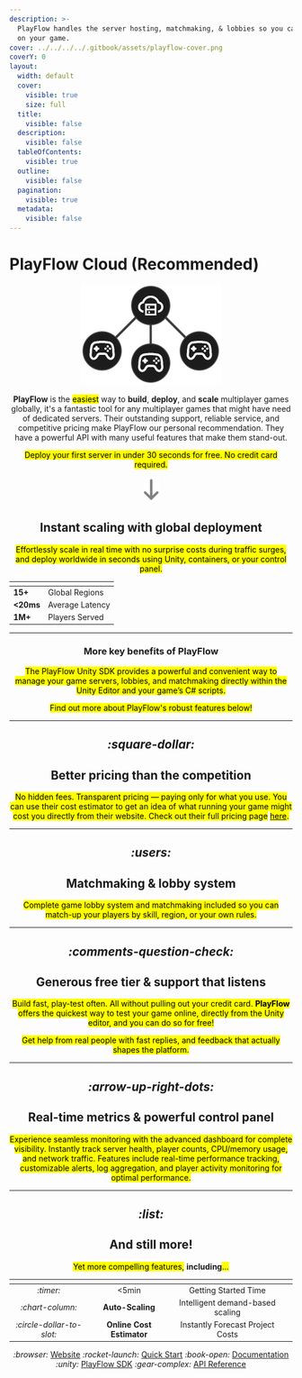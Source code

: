 ```yaml
---
description: >-
  PlayFlow handles the server hosting, matchmaking, & lobbies so you can focus
  on your game.
cover: ../../../../.gitbook/assets/playflow-cover.png
coverY: 0
layout:
  width: default
  cover:
    visible: true
    size: full
  title:
    visible: false
  description:
    visible: false
  tableOfContents:
    visible: true
  outline:
    visible: false
  pagination:
    visible: true
  metadata:
    visible: false
---
```


# PlayFlow Cloud (Recommended)

<div align="center" data-full-width="false"><figure><img src="../../../../.gitbook/assets/animated-server-signals.webp" alt="" width="250"><figcaption></figcaption></figure></div>

<p align="center"><strong>PlayFlow</strong> is the <mark style="color:$primary;">easiest</mark> way to <strong>build</strong>, <strong>deploy</strong>, and <strong>scale</strong> multiplayer games globally, it's a fantastic tool for any multiplayer games that might have need of dedicated servers. Their outstanding support, reliable service, and competitive pricing make PlayFlow our personal recommendation. They have a powerful API with many useful features that make them stand-out. </p>

<p align="center"><mark style="color:$info;">Deploy your first server in under 30 seconds for free. No credit card required.</mark></p>

<div align="center" data-full-width="false"><figure><img src="../../../../.gitbook/assets/animated-down-arrow.webp" alt=""><figcaption></figcaption></figure></div>

<h2 align="center"><strong>Instant scaling with global deployment</strong></h2>

<p align="center"><mark style="color:$info;">Effortlessly scale in real time with no surprise costs during traffic surges, and deploy worldwide in seconds using Unity, containers, or your control panel.</mark></p>

<table data-view="cards" data-full-width="false"><thead><tr><th></th><th></th></tr></thead><tbody><tr><td><strong>15+</strong></td><td>Global Regions</td></tr><tr><td><strong>&#x3C;20ms</strong></td><td>Average Latency</td></tr><tr><td><strong>1M+</strong></td><td>Players Served</td></tr></tbody></table>

***

<h3 align="center">More key benefits of PlayFlow</h3>

<p align="center"><mark style="color:$info;">The PlayFlow Unity SDK provides a powerful and convenient way to manage your game servers, lobbies, and matchmaking directly within the Unity Editor and your game’s C# scripts.</mark></p>

<p align="center"><mark style="color:$info;">Find out more about PlayFlow's robust features below!</mark></p>

***

<h2 align="center"><i class="fa-square-dollar">:square-dollar:</i></h2>

<h2 align="center"><strong>Better pricing than the competition</strong></h2>

<p align="center"><mark style="color:$info;">No hidden fees. Transparent pricing — paying only for what you use. You can use their cost estimator to get an idea of what running your game might cost you directly from their website. Check out their full pricing page</mark> <a href="https://www.playflowcloud.com/#pricing"><mark style="color:$primary;">here</mark></a><mark style="color:$info;">.</mark></p>

***

<h2 align="center"><i class="fa-users">:users:</i></h2>

<h2 align="center"><strong>Matchmaking &#x26; lobby system</strong></h2>

<p align="center"><mark style="color:$info;">Complete game lobby system and matchmaking included so you can match-up your players by skill, region, or your own rules.</mark></p>

***

<h2 align="center"><i class="fa-comments-question-check">:comments-question-check:</i></h2>

<h2 align="center"><strong>Generous free tier &#x26; support that listens</strong></h2>

<p align="center"><mark style="color:$info;">Build fast, play-test often. All without pulling out your credit card. <strong>PlayFlow</strong> offers the quickest way to test your game online, directly from the Unity editor, and you can do so for free!</mark> </p>

<p align="center"><mark style="color:$info;">Get help from real people with fast replies, and feedback that actually shapes the platform.</mark></p>

***

<h2 align="center"><i class="fa-arrow-up-right-dots">:arrow-up-right-dots:</i></h2>

<h2 align="center">Real-time metrics &#x26; <strong>powerful control panel</strong></h2>

<p align="center"><mark style="color:$info;">Experience seamless monitoring with the advanced dashboard for complete visibility. Instantly track server health, player counts, CPU/memory usage, and network traffic. Features include real-time performance tracking, customizable alerts, log aggregation, and player activity monitoring for optimal performance.</mark></p>

***

<h2 align="center"><i class="fa-list">:list:</i></h2>

<h2 align="center">And still more!</h2>

<p align="center"><mark style="color:$info;">Yet more compelling features,</mark> <strong>including</strong><mark style="color:$info;">...</mark></p>

<table data-view="cards"><thead><tr><th align="center"></th><th align="center"></th><th align="center"></th><th data-hidden data-card-cover data-type="image"></th></tr></thead><tbody><tr><td align="center"><i class="fa-timer">:timer:</i></td><td align="center">&#x3C;5min</td><td align="center">Getting Started Time</td><td></td></tr><tr><td align="center"><i class="fa-chart-column">:chart-column:</i></td><td align="center"><strong>Auto-Scaling</strong></td><td align="center">Intelligent demand-based scaling</td><td></td></tr><tr><td align="center"><i class="fa-circle-dollar-to-slot">:circle-dollar-to-slot:</i></td><td align="center"><strong>Online Cost Estimator</strong></td><td align="center">Instantly Forecast Project Costs</td><td></td></tr></tbody></table>







<p align="center"><i class="fa-browser">:browser:</i> <a href="https://www.playflowcloud.com/">Website</a>   <i class="fa-rocket-launch">:rocket-launch:</i> <a href="https://documentation.playflowcloud.com/quickstart">Quick Start</a>   <i class="fa-book-open">:book-open:</i> <a href="https://documentation.playflowcloud.com/quickstart">Documentation</a>   <i class="fa-unity">:unity:</i> <a href="https://documentation.playflowcloud.com/unity">PlayFlow SDK</a>   <i class="fa-gear-complex">:gear-complex:</i> <a href="https://documentation.playflowcloud.com/api-reference/servers/list-game-servers">API Reference</a></p>
